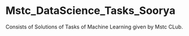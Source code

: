 # Mstc_DataScience_Tasks_Soorya

Consists of Solutions of Tasks of Machine Learning given by Mstc CLub.

